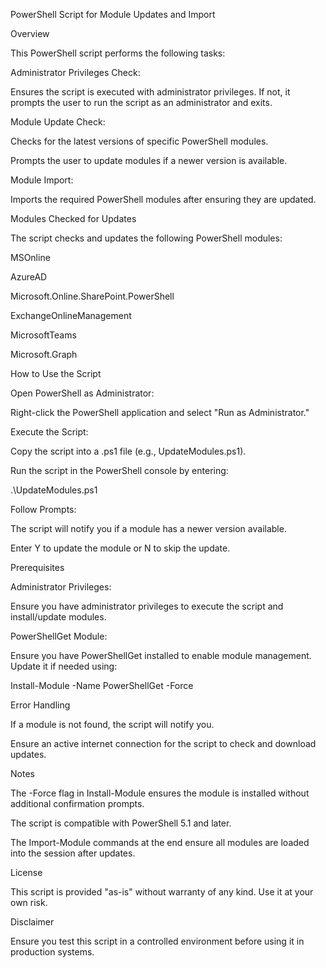 PowerShell Script for Module Updates and Import

Overview

This PowerShell script performs the following tasks:

Administrator Privileges Check:

Ensures the script is executed with administrator privileges. If not, it prompts the user to run the script as an administrator and exits.

Module Update Check:

Checks for the latest versions of specific PowerShell modules.

Prompts the user to update modules if a newer version is available.

Module Import:

Imports the required PowerShell modules after ensuring they are updated.

Modules Checked for Updates

The script checks and updates the following PowerShell modules:

MSOnline

AzureAD

Microsoft.Online.SharePoint.PowerShell

ExchangeOnlineManagement

MicrosoftTeams

Microsoft.Graph

How to Use the Script

Open PowerShell as Administrator:

Right-click the PowerShell application and select "Run as Administrator."

Execute the Script:

Copy the script into a .ps1 file (e.g., UpdateModules.ps1).

Run the script in the PowerShell console by entering:

.\UpdateModules.ps1

Follow Prompts:

The script will notify you if a module has a newer version available.

Enter Y to update the module or N to skip the update.

Prerequisites

Administrator Privileges:

Ensure you have administrator privileges to execute the script and install/update modules.

PowerShellGet Module:

Ensure you have PowerShellGet installed to enable module management. Update it if needed using:

Install-Module -Name PowerShellGet -Force

Error Handling

If a module is not found, the script will notify you.

Ensure an active internet connection for the script to check and download updates.

Notes

The -Force flag in Install-Module ensures the module is installed without additional confirmation prompts.

The script is compatible with PowerShell 5.1 and later.

The Import-Module commands at the end ensure all modules are loaded into the session after updates.

License

This script is provided "as-is" without warranty of any kind. Use it at your own risk.

Disclaimer

Ensure you test this script in a controlled environment before using it in production systems.
